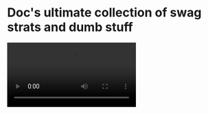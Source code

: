 # Doc's ultimate collection of swag strats and dumb stuff

![vid](https://github.com/DrMadThrust/vid-dump/blob/main/ASS-room-but-i-need-help.webm)
